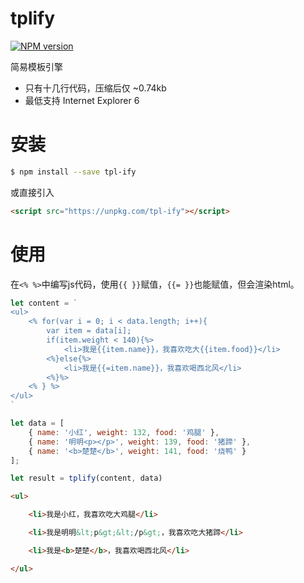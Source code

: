 # tplify

[![NPM version](https://img.shields.io/npm/v/tpl-ify.svg)](https://www.npmjs.com/package/tpl-ify)

简易模板引擎

- 只有十几行代码，压缩后仅 ~0.74kb
- 最低支持 Internet Explorer 6

# 安装

```bash
$ npm install --save tpl-ify
```

或直接引入

```html
<script src="https://unpkg.com/tpl-ify"></script>
```

# 使用

在`<% %>`中编写js代码，使用`{{ }}`赋值，`{{= }}`也能赋值，但会渲染html。

```js
let content = `
<ul>
    <% for(var i = 0; i < data.length; i++){
        var item = data[i];
        if(item.weight < 140){%>
            <li>我是{{item.name}}，我喜欢吃大{{item.food}}</li>
        <%}else{%>
            <li>我是{{=item.name}}，我喜欢喝西北风</li>
        <%}%>
    <% } %>
</ul>
`

let data = [
    { name: '小红', weight: 132, food: '鸡腿' }, 
    { name: '明明<p></p>', weight: 139, food: '猪蹄' }, 
    { name: '<b>楚楚</b>', weight: 141, food: '烧鸭' }
];

let result = tplify(content, data)
```

```html
<ul>

    <li>我是小红，我喜欢吃大鸡腿</li>

    <li>我是明明&lt;p&gt;&lt;/p&gt;，我喜欢吃大猪蹄</li>

    <li>我是<b>楚楚</b>，我喜欢喝西北风</li>

</ul>
```